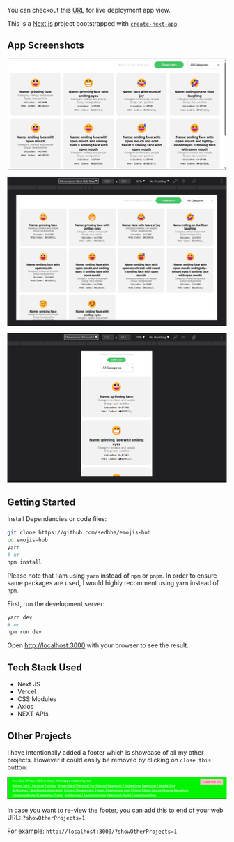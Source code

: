 You can checkout this [URL](https://emojis-hub.vercel.app/) for live deployment app view.

This is a [Next.js](https://nextjs.org/) project bootstrapped with [`create-next-app`](https://github.com/vercel/next.js/tree/canary/packages/create-next-app).

## App Screenshots

![Laptop View](src/readme-assets/image.png)

![Tablet View](src/readme-assets/image-1.png)

![Mobile View](src/readme-assets/image-2.png)

## Getting Started

Install Dependencies or code files:

```bash
git clone https://github.com/sedhha/emojis-hub
cd emojis-hub
yarn
# or
npm install
```

Please note that I am using `yarn` instead of `npm` or `pnpm`. In order to ensure same packages are used, I would highly recomment using `yarn` instead of `npm`.

First, run the development server:

```bash
yarn dev
# or
npm run dev
```

Open [http://localhost:3000](http://localhost:3000) with your browser to see the result.

## Tech Stack Used

- Next JS
- Vercel
- CSS Modules
- Axios
- NEXT APIs

## Other Projects

I have intentionally added a footer which is showcase of all my other projects. However it could easily be removed by clicking on `close this` button:

![Remove the Image Icon](/src/readme-assets/remove-image.png)

In case you want to re-view the footer, you can add this to end of your web URL:
`?showOtherProjects=1`

For example: `http://localhost:3000/?showOtherProjects=1`
